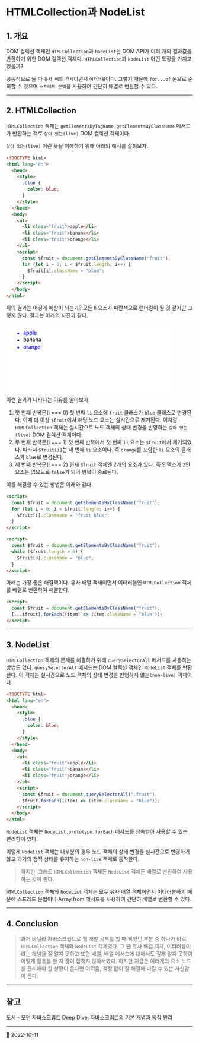 # HTMLCollection과 NodeList

## 1. 개요

DOM 컬렉션 객체인 `HTMLCollection`과 `NodeList`는 DOM API가 여러 개의 결과값을 반환하기 위한 DOM 컬렉션 객체다. `HTMLCollection`과 `NodeList` 어떤 특징을 가지고 있을까?

공동적으로 둘 다 `유사 배열 객체`이면서 `이터러블`이다. 그렇기 때문에 `for...of` 문으로 순회할 수 있으며 `스프레드 문법`을 사용하여 간단히 배열로 변환할 수 있다.

---

## 2. HTMLCollection

`HTMLCollection` 객체는 `getElementsByTagName`, `getElementsByClassName` 메서드가 반환하는 객로 `살아 있는(live)` DOM 컬렉션 객체이다.

`살아 있는(live)` 이란 뜻을 이해하기 위해 아래의 예시를 살펴보자.

```html
<!DOCTYPE html>
<html lang="en">
  <head>
    <style>
      .blue {
        color: blue;
      }
    </style>
  </head>
  <body>
    <ul>
      <li class="fruit">apple</li>
      <li class="fruit">banana</li>
      <li class="fruit">orange</li>
    </ul>
    <script>
      const $fruit = document.getElementsByClassName("fruit");
      for (let i = 0; i < $fruit.length; i++) {
        $fruit[i].className = "blue";
      }
    </script>
  </body>
</html>
```

위의 결과는 어떻게 예상이 되는가? 모든 li 요소가 파란색으로 랜더링이 될 것 같지만 그렇지 않다. 결과는 아래의 사진과 같다.

![HTMLCollection rendering](/image/JS/DOM/HTMLCollection%26NodeList/HTMLCollection1.png)

이런 결과가 나타나는 이유를 알아보자.

1. 첫 번째 반복문(i === 0)
   첫 번째 `li` 요소에 `fruit` 클래스가 `blue` 클래스로 변경된다. 이때 더 이상 `$fruit`에서 해당 노드 요소는 실시간으로 제거된다. 이처럼 `HTMLCollection` 객체는 실시간으로 노드 객체의 상태 변경을 반영하는 `살아 있는(live)` DOM 컬렉션 객체이다.
2. 두 번재 반복문(i === 1)
   첫 번째 반복에서 첫 번째 `li` 요소는 `$fruit`에서 제거되었다. 따라서 `$fruit[i]`는 세 번째 `li` 요소이다. 즉 `orange`를 포함한 `li` 요소의 클래스가 `blue`로 변경된다.
3. 세 번째 반복문(i === 2)
   현재 `$fruit` 객체엔 2개의 요소가 있다. 즉 인덱스가 `2`인 요소는 없으므로 `false`가 되어 반복이 종료된다.

이를 해결할 수 있는 방법은 아래와 같다.

```html
<script>
  const $fruit = document.getElementsByClassName("fruit");
  for (let i = 0; i < $fruit.length; i++) {
    $fruit[i].className = "fruit blue";
  }
</script>
```

```html
<script>
  const $fruit = document.getElementsByClassName("fruit");
  while ($fruit.length > 0) {
    $fruit[0].className = "blue";
  }
</script>
```

아래는 가장 좋은 해결책이다. 유사 배열 객체이면서 이터러블인 `HTMLCollection` 객체를 배열로 변환하여 해결한다.

```html
<script>
  const $fruit = document.getElementsByClassName("fruit");
  [...$fruit].forEach((item) => (item.className = "blue"));
</script>
```

---

## 3. NodeList

`HTMLCollection` 객체의 문제를 해결하기 위해 `querySelectorAll` 메서드를 사용하는 방법도 있다. `querySelectorAll` 메서드는 DOM 컬렉션 객체인 `NodeList` 객체를 반환한다. 이 객체는 실시간으로 노드 객체의 상태 변경을 반영하지 않는`(non-live)` 객체이다.

```html
<!DOCTYPE html>
<html lang="en">
  <head>
    <style>
      .blue {
        color: blue;
      }
    </style>
  </head>
  <body>
    <ul>
      <li class="fruit">apple</li>
      <li class="fruit">banana</li>
      <li class="fruit">orange</li>
    </ul>
    <script>
      const $fruit = document.querySelectorAll(".fruit");
      $fruit.forEach((item) => (item.className = "blue"));
    </script>
  </body>
</html>
```

`NodeList` 객체는 `NodeList.prototype.forEach` 메서드를 상속받아 사용할 수 있는 편리함이 있다.

이렇게 `NodeList` 객체는 대부분의 경우 노드 객체의 상태 변경을 실시간으로 반영하기 않고 과거의 정적 상태를 유지하는 `non-live` 객체로 동작한다.

> 하지만, 그래도 `HTMLCollection` 객체든 `NodeList` 객체든 배열로 변환하여 사용하는 것이 좋다.

`HTMLCollection` 객체와 `NodeList` 객체는 모두 유사 배열 객체이면서 이터러블하기 때문에 스프레드 문법이나 Array.from 메서드를 사용하여 간단히 배열로 변환할 수 있다.

---

## 4. Conclusion

> 과거 바닐라 자바스크립트로 웹 개발 공부를 할 때 막혔던 부분 중 하나가 바로 `HTMLCollection` 객체와 `NodeList` 객체였다. 그 땐 유사 배열 객체, 이터러블이라는 개념을 잘 알지 못하고 또한 배열, 배열 메서드에 대해서도 깊게 알지 못하여 어떻게 활용을 할 지 감이 잡히지 않아서였다. 하지만 지금은 여러개의 요소 노드를 관리해야 할 상황이 온다면 어려움, 걱정 없이 잘 해결해 나갈 수 있는 자신감이 든다.

---

## 참고

도서 - 모던 자바스크립트 Deep Dive: 자바스크립트의 기본 개념과 동작 원리

---

📅 2022-10-11

